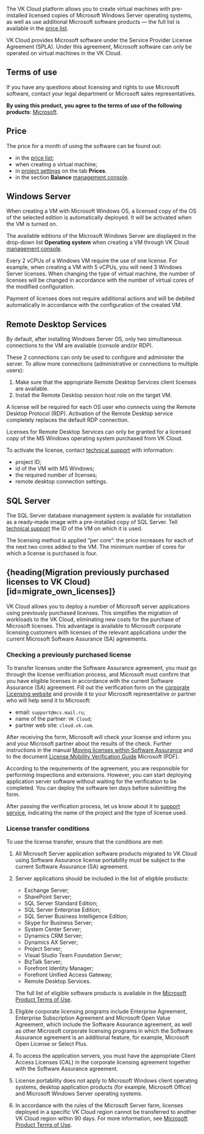 The VK Cloud platform allows you to create virtual machines with pre-installed licensed copies of Microsoft Windows Server operating systems, as well as use additional Microsoft software products — the full list is available in the [price list](https://cloud.vk.com/pricelist).

<warn>

VK Cloud provides Microsoft software under the Service Provider License Agreement (SPLA). Under this agreement, Microsoft software can only be operated on virtual machines in the VK Cloud.

</warn>

## Terms of use

If you have any questions about licensing and rights to use Microsoft software, contact your legal department or Microsoft sales representatives.

**By using this product, you agree to the terms of use of the following products**: [Microsoft](https://www.microsoft.com/en-us/licensing/product-licensing/products).

## Price

The price for a month of using the software can be found out:

- in the [price list](https://cloud.vk.com/pricelist);
- when creating a virtual machine;
- in [project settings](https://msk.cloud.vk.com/app/en/project/) on the tab **Prices**.
- in the section **Balance** [management console](https://msk.cloud.vk.com/app/en/services/billing).

## Windows Server

When creating a VM with Microsoft Windows OS, a licensed copy of the OS of the selected edition is automatically deployed. It will be activated when the VM is turned on.

The available editions of the Microsoft Windows Server are displayed in the drop-down list **Operating system** when creating a VM through VK Cloud [management console](https://msk.cloud.vk.com/app/services/infra/servers/add).

Every 2 vCPUs of a Windows VM require the use of one license. For example, when creating a VM with 5 vCPUs, you will need 3 Windows Server licenses. When changing the type of virtual machine, the number of licenses will be changed in accordance with the number of virtual cores of the modified configuration.

<info>

Payment of licenses does not require additional actions and will be debited automatically in accordance with the configuration of the created VM.

</info>

## Remote Desktop Services

By default, after installing Windows Server OS, only two simultaneous connections to the VM are available (console and/or RDP).

These 2 connections can only be used to configure and administer the server. To allow more connections (administrative or connections to multiple users):

1. Make sure that the appropriate Remote Desktop Services client licenses are available.
1. Install the Remote Desktop session host role on the target VM.

A license will be required for each OS user who connects using the Remote Desktop Protocol (RDP). Activation of the Remote Desktop service completely replaces the default RDP connection.

<warn>

Licenses for Remote Desktop Services can only be granted for a licensed copy of the MS Windows operating system purchased from VK Cloud.

</warn>

To activate the license, contact [technical support](/en/contacts) with information:

- project ID;
- id of the VM with MS Windows;
- the required number of licenses;
- remote desktop connection settings.

## SQL Server

The SQL Server database management system is available for installation as a ready-made image with a pre-installed copy of SQL Server. Tell [technical support](/en/contacts) the ID of the VM on which it is used.

The licensing method is applied “per core”: the price increases for each of the next two cores added to the VM. The minimum number of cores for which a license is purchased is four.

## {heading(Migration previously purchased licenses to VK Cloud)[id=migrate_own_licenses]}

VK Cloud allows you to deploy a number of Microsoft server applications using previously purchased licenses. This simplifies the migration of workloads to the VK Cloud, eliminating new costs for the purchase of Microsoft licenses. This advantage is available to Microsoft corporate licensing customers with licenses of the relevant applications under the current Microsoft Software Assurance (SA) agreements.

### Checking a previously purchased license

To transfer licenses under the Software Assurance agreement, you must go through the license verification process, and Microsoft must confirm that you have eligible licenses in accordance with the current Software Assurance (SA) agreement. Fill out the verification form on the [corporate Licensing website](https://www.microsoft.com/licensing/docs) and provide it to your Microsoft representative or partner who will help send it to Microsoft:

- email: `support@mcs.mail.ru`;
- name of the partner: `VK Cloud`;
- partner web site: `cloud.vk.com`.

After receiving the form, Microsoft will check your license and inform you and your Microsoft partner about the results of the check. Further instructions in the manual [Moving licenses within Software Assurance](https://www.microsoft.com/ru-ru/licensing/licensing-programs/software-assurance-license-mobility) and to the document [License Mobility Verification Guide](http://download.microsoft.com/download/7/9/b/79bd917e-760b-48b6-a266-796b3e47c47a/License_Mobility_Customer_Verification_Guide.pdf) Microsoft (PDF).

According to the requirements of the agreement, you are responsible for performing inspections and extensions. However, you can start deploying application server software without waiting for the verification to be completed. You can deploy the software ten days before submitting the form.

After passing the verification process, let us know about it to [support service](mailto:support@mcs.mail.ru), indicating the name of the project and the type of license used.

### License transfer conditions

To use the license transfer, ensure that the conditions are met:

1. All Microsoft Server application software products migrated to VK Cloud using Software Assurance license portability must be subject to the current Software Assurance (SA) agreement.

2. Server applications should be included in the list of eligible products:

    - Exchange Server;
    - SharePoint Server;
    - SQL Server Standard Edition;
    - SQL Server Enterprise Edition;
    - SQL Server Business Intelligence Edition;
    - Skype for Business Server;
    - System Center Server;
    - Dynamics CRM Server;
    - Dynamics AX Server;
    - Project Server;
    - Visual Studio Team Foundation Server;
    - BizTalk Server;
    - Forefront Identity Manager;
    - Forefront Unified Access Gateway;
    - Remote Desktop Services.

    The full list of eligible software products is available in the [Microsoft Product Terms of Use](https://www.microsoft.com/en-us/licensing/product-licensing/products.aspx).

3. Eligible corporate licensing programs include Enterprise Agreement, Enterprise Subscription Agreement and Microsoft Open Value Agreement, which include the Software Assurance agreement, as well as other Microsoft corporate licensing programs in which the Software Assurance agreement is an additional feature, for example, Microsoft Open License or Select Plus.

4. To access the application servers, you must have the appropriate Client Access Licenses (CAL) in the corporate licensing agreement together with the Software Assurance agreement.

5. License portability does not apply to Microsoft Windows client operating systems, desktop application products (for example, Microsoft Office) and Microsoft Windows Server operating systems.

6. In accordance with the rules of the Microsoft Server farm, licenses deployed in a specific VK Cloud region cannot be transferred to another VK Cloud region within 90 days. For more information, see [Microsoft Product Terms of Use](https://www.microsoft.com/en-us/licensing/product-licensing/products.aspx).
